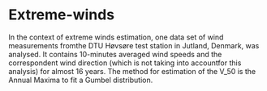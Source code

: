 # Extreme-winds

In the context of extreme winds estimation, one data set of wind measurements fromthe DTU Høvsøre test station in Jutland, Denmark, was analysed. It contains 10-minutes averaged wind speeds and the correspondent wind direction (which is not taking into accountfor this analysis) for almost 16 years. 
The method for estimation of the V_50 is the Annual Maxima to fit a Gumbel distribution. 
